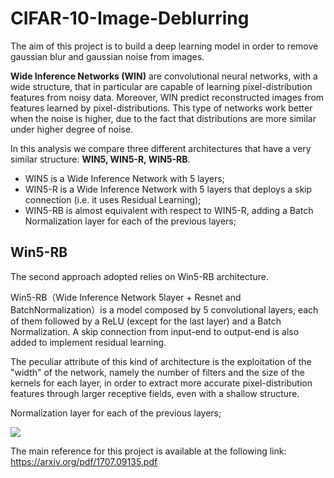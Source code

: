 # CIFAR-10-Image-Deblurring

The aim of this project is to build a deep learning model in order to remove gaussian blur and gaussian noise from images.

**Wide Inference Networks (WIN)** are convolutional neural networks, with a wide structure, that in particular are capable of learning pixel-distribution features from noisy data. Moreover, WIN predict reconstructed images from features learned by pixel-distributions. This type of networks work better when the noise is higher, due to the fact that distributions are more similar under higher degree of noise.

In this analysis we compare three different architectures that have a very similar structure: **WIN5, WIN5-R, WIN5-RB**.
* WIN5 is a Wide Inference Network with 5 layers;
* WIN5-R is a Wide Inference Network with 5 layers that deploys a skip connection (i.e. it uses Residual Learning); 
* WIN5-RB is almost equivalent with respect to WIN5-R, adding a Batch Normalization layer for each of the previous layers; 
## Win5-RB

The second approach adopted relies on Win5-RB architecture.

Win5-RB（Wide Inference Network 5layer + Resnet and BatchNormalization）is a model composed by 5 convolutional layers, each of them followed by a ReLU (except for the last layer) and a Batch Normalization. A skip connection from input-end to output-end is also added to implement residual learning.

The peculiar attribute of this kind of architecture is the exploitation of the "width" of the network, namely the number of filters and the size of the kernels for each layer, in order to extract more accurate pixel-distribution features through larger receptive fields, even with a shallow structure.

Normalization layer for each of the previous layers; 

![](https://www.researchgate.net/profile/Peng-Liu-68/publication/318528076/figure/fig2/AS:527642848120832@1502811266274/Architectures-a-WIN5-b-WIN5-R-c-WIN5-RB.png)

The main reference for this project is available at the following link:
https://arxiv.org/pdf/1707.09135.pdf
